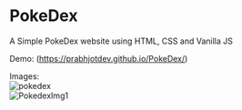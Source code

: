 # PokeDex
A Simple PokeDex website using HTML, CSS and Vanilla JS

Demo: (https://prabhjotdev.github.io/PokeDex/) <br/>

Images:<br/>
![pokedex](https://user-images.githubusercontent.com/25836723/180668476-71ab5533-4744-4939-8b78-84557f58da9a.jpg)<br/>
![PokedexImg1](https://user-images.githubusercontent.com/25836723/180668618-cd936f7c-1e10-4a9d-8863-d3772103ddf8.PNG)

